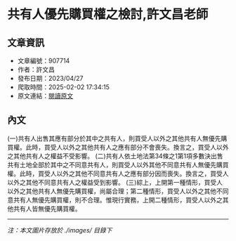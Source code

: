 # 共有人優先購買權之檢討,許文昌老師

## 文章資訊
- 文章編號：907714
- 作者：許文昌
- 發布日期：2023/04/27
- 爬取時間：2025-02-02 17:34:15
- 原文連結：[閱讀原文](https://real-estate.get.com.tw/Columns/detail.aspx?no=907714)

## 內文
(一)共有人出售其應有部分於其中之共有人，則買受人以外之其他共有人無優先購買權。此時，買受人以外之其他共有人之應有部分不會喪失。換言之，買受人以外之其他共有人之權益不受影響。
(二)共有人依土地法第34條之1第1項多數決出售共有土地全部於其中之不同意共有人，則買受人以外其他不同意共有人無優先購買權。此時，買受人以外之其他不同意共有人之應有部分因而喪失。換言之，買受人以外之其他不同意共有人之權益受到影響。
(三)綜上，上開第一種情形，買受人以外之其他共有人無優先購買權，尚屬合理；第二種情形，買受人以外之其他不同意共有人無優先購買權，則不合理。惟現行實務，上開二種情形，買受人以外之其他共有人皆無優先購買權。

---
*注：本文圖片存放於 ./images/ 目錄下*

